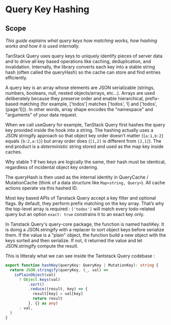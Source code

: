 # Query Key Hashing

## Scope

_This guide explains what query keys how matching works, how hashing works and how it is used internally._

TanStack Query uses query keys to uniquely identify pieces of server data and to drive all key based operations like caching, deduplication, and invalidation. Internally, the library converts each key into a stable string hash (often called the queryHash) so the cache can store and find entries efficiently.

A query key is an array whose elements are JSON serializable (strings, numbers, booleans, null, nested objects/arrays, etc...). Arrays are used deliberately because they preserve order and enable hierarchical, prefix-based matching (for example, ['todos'] matches ['todos', 1] and ['todos', {page:1}]). In other words, array shape encodes the "namespace" and "arguments" of your data request.

When we call useQuery for example, TanStack Query first hashes the query key provided inside the hook into a string. The hashing actually uses a JSON stringify approach so that object key order doesn’t matter (`{a:1,b:2}` equals `{b:2,a:1}`) but array order does (`[1,2]` is different from `[2,1]`). The end product is a _deterministic_ string stored and used as the map key inside caches.

Why stable ? If two keys are logically the same, their hash must be identical, regardless of incidental object key ordering.

The queryHash is then used as the internal identity in QueryCache / MutationCache (think of a data structure like `Map<string, Query>`). All cache actions operate via this hashed ID.

Most key based APIs of Tanstack Query accept a key filter and optional flags. By default, they perform prefix matching on the key array. That’s why the top-level array is required : `['todos']` will match every todo-related query but an option `exact: true` constrains it to an exact key only.

In Tanstack Query's query-core package, the function is named hashKey. It is doing a JSON.stringify with a replacer to sort object keys before serialize them. If the value is a "plain" object, the function build a new object with the keys sorted and then serialize. If not, it returned the value and let JSON.stringify compute the result.

This is litteraly what we can see inside the Tantstack Query codebase : 

```typescript
export function hashKey(queryKey: QueryKey | MutationKey): string {
  return JSON.stringify(queryKey, (_, val) =>
    isPlainObject(val)
      ? Object.keys(val)
          .sort()
          .reduce((result, key) => {
            result[key] = val[key]
            return result
          }, {} as any)
      : val,
  )
}
```
